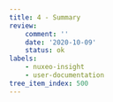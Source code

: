 ```yaml
---
title: 4 - Summary
review:
    comment: ''
    date: '2020-10-09'
    status: ok
labels:
    - nuxeo-insight
    - user-documentation
tree_item_index: 500
---
```

